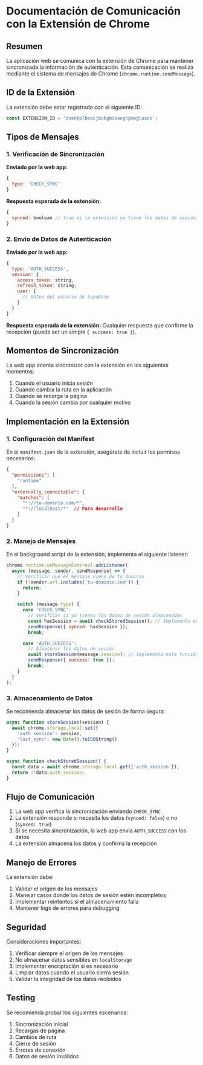 # Documentación de Comunicación con la Extensión de Chrome

## Resumen
La aplicación web se comunica con la extensión de Chrome para mantener sincronizada la información de autenticación. Esta comunicación se realiza mediante el sistema de mensajes de Chrome (`chrome.runtime.sendMessage`).

## ID de la Extensión
La extensión debe estar registrada con el siguiente ID:
```javascript
const EXTENSION_ID = 'doenkplbeocjbahgmieaeghpmeglaaoc';
```

## Tipos de Mensajes

### 1. Verificación de Sincronización
**Enviado por la web app:**
```javascript
{
  type: 'CHECK_SYNC'
}
```

**Respuesta esperada de la extensión:**
```javascript
{
  synced: boolean // true si la extensión ya tiene los datos de sesión, false si necesita actualización
}
```

### 2. Envío de Datos de Autenticación
**Enviado por la web app:**
```javascript
{
  type: 'AUTH_SUCCESS',
  session: {
    access_token: string,
    refresh_token: string,
    user: {
      // Datos del usuario de Supabase
    }
  }
}
```

**Respuesta esperada de la extensión:**
Cualquier respuesta que confirme la recepción (puede ser un simple `{ success: true }`).

## Momentos de Sincronización
La web app intenta sincronizar con la extensión en los siguientes momentos:

1. Cuando el usuario inicia sesión
2. Cuando cambia la ruta en la aplicación
3. Cuando se recarga la página
4. Cuando la sesión cambia por cualquier motivo

## Implementación en la Extensión

### 1. Configuración del Manifest
En el `manifest.json` de la extensión, asegúrate de incluir los permisos necesarios:

```json
{
  "permissions": [
    "runtime"
  ],
  "externally_connectable": {
    "matches": [
      "*://tu-dominio.com/*",
      "*://localhost/*"  // Para desarrollo
    ]
  }
}
```

### 2. Manejo de Mensajes
En el background script de la extensión, implementa el siguiente listener:

```javascript
chrome.runtime.onMessageExternal.addListener(
  async (message, sender, sendResponse) => {
    // Verificar que el mensaje viene de tu dominio
    if (!sender.url.includes('tu-dominio.com')) {
      return;
    }

    switch (message.type) {
      case 'CHECK_SYNC':
        // Verificar si ya tienes los datos de sesión almacenados
        const hasSession = await checkStoredSession(); // Implementa esta función
        sendResponse({ synced: hasSession });
        break;

      case 'AUTH_SUCCESS':
        // Almacenar los datos de sesión
        await storeSession(message.session); // Implementa esta función
        sendResponse({ success: true });
        break;
    }
  }
);
```

### 3. Almacenamiento de Datos
Se recomienda almacenar los datos de sesión de forma segura:

```javascript
async function storeSession(session) {
  await chrome.storage.local.set({
    'auth_session': session,
    'last_sync': new Date().toISOString()
  });
}

async function checkStoredSession() {
  const data = await chrome.storage.local.get(['auth_session']);
  return !!data.auth_session;
}
```

## Flujo de Comunicación

1. La web app verifica la sincronización enviando `CHECK_SYNC`
2. La extensión responde si necesita los datos (`synced: false`) o no (`synced: true`)
3. Si se necesita sincronización, la web app envía `AUTH_SUCCESS` con los datos
4. La extensión almacena los datos y confirma la recepción

## Manejo de Errores

La extensión debe:
1. Validar el origen de los mensajes
2. Manejar casos donde los datos de sesión estén incompletos
3. Implementar reintentos si el almacenamiento falla
4. Mantener logs de errores para debugging

## Seguridad

Consideraciones importantes:
1. Verificar siempre el origen de los mensajes
2. No almacenar datos sensibles en `localStorage`
3. Implementar encriptación si es necesario
4. Limpiar datos cuando el usuario cierra sesión
5. Validar la integridad de los datos recibidos

## Testing

Se recomienda probar los siguientes escenarios:
1. Sincronización inicial
2. Recargas de página
3. Cambios de ruta
4. Cierre de sesión
5. Errores de conexión
6. Datos de sesión inválidos 